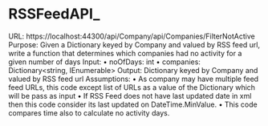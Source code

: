 # RSSFeedAPI_

URL: https://localhost:44300/api/Company/api/Companies/FilterNotActive 
Purpose: Given a Dictionary keyed by Company and valued by RSS feed url, write a function that determines which companies had no activity for a given number of days 
Input:
•	noOfDays: int 
•	companies: Dictionary<string, IEnumerable> 
Output: 
Dictionary keyed by Company and valued by RSS feed url
Assumptions: 
•	As company may have multiple feed feed URLs, this code except list of URLs as a value of the Dictionary which will be pass as input 
•	If RSS Feed does not have last updated date in xml then this code consider its last updated on DateTime.MinValue.
•	This code compares time also to calculate no activity days.

